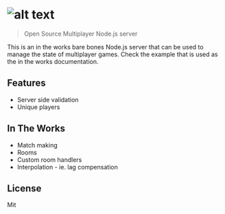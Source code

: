 ![alt text](https://github.com/vinceiv/arena.io/blob/master/share/Arenajs.png ":D")
======
>Open Source Multiplayer Node.js server

This is an in the works bare bones Node.js server that can be used to manage the state of multiplayer games.  Check the example that is used as the in
the works documentation.

## Features
- Server side validation
- Unique players

## In The Works
- Match making
- Rooms
- Custom room handlers
- Interpolation - ie. lag compensation

## License
Mit
